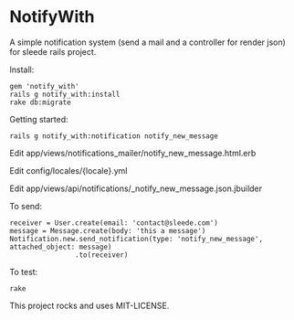 NotifyWith
==========
A simple notification system (send a mail and a controller for render json) for sleede rails project.

Install:
```
gem 'notify_with'
rails g notify_with:install
rake db:migrate
```

Getting started:
```
rails g notify_with:notification notify_new_message
```
Edit app/views/notifications_mailer/notify_new_message.html.erb

Edit config/locales/{locale}.yml

Edit app/views/api/notifications/_notify_new_message.json.jbuilder

To send:
```
receiver = User.create(email: 'contact@sleede.com')
message = Message.create(body: 'this a message')
Notification.new.send_notification(type: 'notify_new_message', attached_object: message)
                .to(receiver)
```

To test:
```
rake
```

This project rocks and uses MIT-LICENSE.
